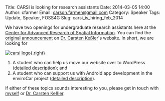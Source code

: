 Title: CARSI is looking for research assistants
Date: 2014-03-05 14:00
Author: cfarmer
Email: carson.farmer@gmail.com
Category: Speaker
Tags: Update, Speaker, FOSS4G
Slug: carsi_is_hiring_feb_2014

We have two openings for undergraduate research assistants here at the [Center for Advanced Research of Spatial Information][carsi]. You can find the [original announcement][original] on [Dr. Carsten Keßler][carsten]'s website. In short, we are looking for

[![carsi logo][image]{.right}][carsi]

1. A student who can help us move our website over to WordPress ([detailed description][wordpress]); and
2. A student who can support us with Android app development in the enviroCar project ([detailed description][envirocar]).

If either of these topics sounds interesting to you, please get in touch with [myself][me] or [Dr. Carsten Keßler][carsten].

[carsi]: http://carsilab.org/
[carsten]: http://carsten.io/contact/
[me]: http://www.carsonfarmer.com/contact/
[image]: {filename}/images/CARSI1-300x116.png
[wordpress]: http://carsten.io/ad-website.pdf
[envirocar]: http://carsten.io/ad-envirocar.pdf
[original]: http://carsten.io/openings/
